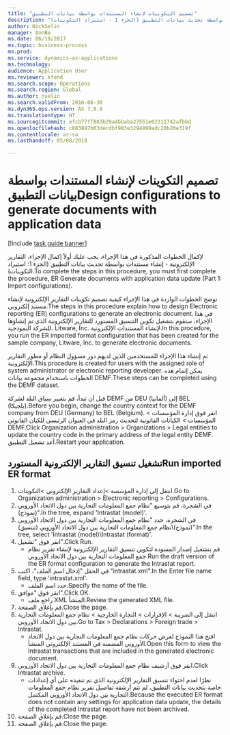 ```yaml
--- 
title: "تصميم التكوينات لإنشاء المستندات بواسطة بيانات التطبيق"
description: "لإكمال الخطوات المذكورة في هذا الإجراء، يجب عليك أولاً إكمال الإجراء، التقارير الإلكترونية - إنشاء مستندات بواسطة تحديث بيانات التطبيق (الجزء 1 - استيراد التكوينات)‬."
author: NickSelin
manager: AnnBe
ms.date: 06/19/2017
ms.topic: business-process
ms.prod: 
ms.service: dynamics-ax-applications
ms.technology: 
audience: Application User
ms.reviewer: kfend
ms.search.scope: Operations
ms.search.region: Global
ms.author: nselin
ms.search.validFrom: 2016-06-30
ms.dyn365.ops.version: AX 7.0.0
ms.translationtype: HT
ms.sourcegitcommit: efcb77ff883b29a4bbaba27551e02311742afbbd
ms.openlocfilehash: c883897b63decdbf983e3294899adc20b20e319f
ms.contentlocale: ar-sa
ms.lasthandoff: 05/08/2018

---
```

# <a name="design-configurations-to-generate-documents-with-application-data"></a><span data-ttu-id="96087-103">تصميم التكوينات لإنشاء المستندات بواسطة بيانات التطبيق</span><span class="sxs-lookup"><span data-stu-id="96087-103">Design configurations to generate documents with application data</span></span>

[!include [task guide banner](../../includes/task-guide-banner.md)]

<span data-ttu-id="96087-104">لإكمال الخطوات المذكورة في هذا الإجراء، يجب عليك أولاً إكمال الإجراء، التقارير الإلكترونية - إنشاء مستندات بواسطة تحديث بيانات التطبيق (الجزء 1: استيراد التكوينات)‬.</span><span class="sxs-lookup"><span data-stu-id="96087-104">To complete the steps in this procedure, you must first complete the procedure, ER Generate documents with application data update (Part 1: Import configurations).</span></span>



<span data-ttu-id="96087-105">توضح الخطوات الواردة في هذا الإجراء كيفية تصميم تكوينات التقارير الإلكترونية لإنشاء مستند إلكتروني.</span><span class="sxs-lookup"><span data-stu-id="96087-105">The steps in this procedure explain how to design Electronic reporting (ER) configurations to generate an electronic document.</span></span> <span data-ttu-id="96087-106">في هذا الإجراء، ستقوم بتشغيل تكوين التنسيق المستورد للتقارير الإلكترونية الذي تم إنشاؤها للشركة النموذجية، Litware, Inc. لإنشاء المستندات الإلكترونية.</span><span class="sxs-lookup"><span data-stu-id="96087-106">In this procedure, you run the ER imported format configuration that has been created for the sample company, Litware, Inc. to generate electronic documents.</span></span>



<span data-ttu-id="96087-107">تم إنشاء هذا الإجراء للمستخدمين الذين لديهم دور مسؤول النظام أو مطور التقارير الإلكترونية.</span><span class="sxs-lookup"><span data-stu-id="96087-107">This procedure is created for users with the assigned role of system administrator or electronic reporting developer.</span></span> <span data-ttu-id="96087-108">يمكن إتمام هذه الخطوات باستخدام مجموعة بيانات DEMF.</span><span class="sxs-lookup"><span data-stu-id="96087-108">These steps can be completed using the DEMF dataset.</span></span> 



<span data-ttu-id="96087-109">قبل أن تبدأ، قم بتغيير سياق البلد لشركة DEMF من DEU (ألمانيا) إلى BEL (بلجيكا).</span><span class="sxs-lookup"><span data-stu-id="96087-109">Before you begin, change the country context for the DEMF company from DEU (Germany) to BEL (Belgium).</span></span> <span data-ttu-id="96087-110">انقر فوق إدارة المؤسسات > المؤسسات > الكيانات القانونية لتحديث رمز البلد في العنوان الرئيسي للكيان القانوني DEMF.</span><span class="sxs-lookup"><span data-stu-id="96087-110">Click Organization administration > Organizations > Legal entities to update the country code in the primary address of the legal entity DEMF.</span></span> <span data-ttu-id="96087-111">أعد تشغيل التطبيق.</span><span class="sxs-lookup"><span data-stu-id="96087-111">Restart your application.</span></span>


## <a name="run-imported-er-format"></a><span data-ttu-id="96087-112">تشغيل تنسيق التقارير الإلكترونية المستورد</span><span class="sxs-lookup"><span data-stu-id="96087-112">Run imported ER format</span></span>
1. <span data-ttu-id="96087-113">انتقل إلى إدارة المؤسسة >إعداد التقارير الإلكتروني >التكوينات.</span><span class="sxs-lookup"><span data-stu-id="96087-113">Go to Organization administration > Electronic reporting > Configurations.</span></span>
2. <span data-ttu-id="96087-114">في الشجرة، قم بتوسيع "نظام جمع المعلومات التجارية بين دول الاتحاد الأوروبي (نموذج)".</span><span class="sxs-lookup"><span data-stu-id="96087-114">In the tree, expand 'Intrastat (model)'.</span></span>
3. <span data-ttu-id="96087-115">في الشجرة، حدد "نظام جمع المعلومات التجارية بين دول الاتحاد الأوروبي (نموذج)\نظام جمع المعلومات التجارية بين دول الاتحاد الأوروبي (تنسيق)".</span><span class="sxs-lookup"><span data-stu-id="96087-115">In the tree, select 'Intrastat (model)\Intrastat (format)'.</span></span>
4. <span data-ttu-id="96087-116">انقر فوق "تشغيل".</span><span class="sxs-lookup"><span data-stu-id="96087-116">Click Run.</span></span>
    * <span data-ttu-id="96087-117">قم بتشغيل إصدار المسودة لتكوين تنسيق التقارير الإلكترونية لإنشاء تقرير نظام جمع المعلومات التجارية بين دول الاتحاد الأوروبي.</span><span class="sxs-lookup"><span data-stu-id="96087-117">Run the draft version of the ER format configuration to generate the Intrastat report.</span></span>  
5. <span data-ttu-id="96087-118">في الحقل "إدخال اسم الملف"، اكتب "intrastat.xml".</span><span class="sxs-lookup"><span data-stu-id="96087-118">In the Enter file name field, type 'intrastat.xml'.</span></span>
    * <span data-ttu-id="96087-119">حدد اسم الملف.</span><span class="sxs-lookup"><span data-stu-id="96087-119">Specify the name of the file.</span></span>  
6. <span data-ttu-id="96087-120">انقر فوق "موافق".</span><span class="sxs-lookup"><span data-stu-id="96087-120">Click OK.</span></span>
    * <span data-ttu-id="96087-121">راجع ملف XML المنشأ.</span><span class="sxs-lookup"><span data-stu-id="96087-121">Review the generated XML file.</span></span>  
7. <span data-ttu-id="96087-122">قم بإغلاق الصفحة.</span><span class="sxs-lookup"><span data-stu-id="96087-122">Close the page.</span></span>
8. <span data-ttu-id="96087-123">انتقل إلى الضريبة > الإقرارات‬ > التجارة الخارجية > نظام جمع المعلومات التجارية بين دول الاتحاد الأوروبي.</span><span class="sxs-lookup"><span data-stu-id="96087-123">Go to Tax > Declarations > Foreign trade > Intrastat.</span></span>
    * <span data-ttu-id="96087-124">افتح هذا النموذج لعرض حركات نظام جمع المعلومات التجارية بين دول الاتحاد الأوروبي المضمنة في المستند الإلكتروني المنشأ.</span><span class="sxs-lookup"><span data-stu-id="96087-124">Open this form to view the Intrastat transactions that are included in the generated electronic document.</span></span>  
9. <span data-ttu-id="96087-125">انقر فوق أرشيف نظام جمع المعلومات التجارية بين دول الاتحاد الأوروبي.</span><span class="sxs-lookup"><span data-stu-id="96087-125">Click Intrastat archive.</span></span>
    * <span data-ttu-id="96087-126">نظرًا لعدم احتواء تنسيق التقارير الإلكترونية الذي تم تنفيذه على أي إعدادات خاصة بتحديث بيانات التطبيق، لم تتم أرشفة تفاصيل تقرير نظام جمع المعلومات التجارية بين دول الاتحاد الأوروبي المكتمل.</span><span class="sxs-lookup"><span data-stu-id="96087-126">Because the executed ER format does not contain any settings for application data update, the details of the completed Intrastat report have not been archived.</span></span>  
10. <span data-ttu-id="96087-127">قم بإغلاق الصفحة.</span><span class="sxs-lookup"><span data-stu-id="96087-127">Close the page.</span></span>
11. <span data-ttu-id="96087-128">قم بإغلاق الصفحة.</span><span class="sxs-lookup"><span data-stu-id="96087-128">Close the page.</span></span>


